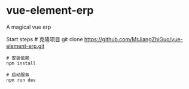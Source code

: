 # vue-element-erp
A magical vue erp

Start steps
	# 克隆项目
  git clone https://github.com/MrJiangZhiGuo/vue-element-erp.git

	# 安装依赖
	npm install

	# 启动服务
	npm run dev
